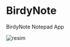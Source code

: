 # BirdyNote
BirdyNote Notepad App

![resim](https://user-images.githubusercontent.com/103432992/183575573-493affd5-4bcc-48ae-a171-44618e87122a.png)
